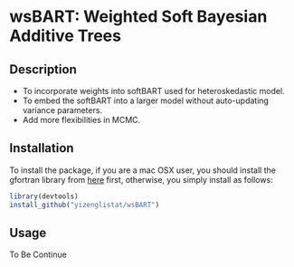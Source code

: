 # wsBART: Weighted Soft Bayesian Additive Trees

## Description

- To incorporate weights into softBART used for heteroskedastic model.
- To embed the softBART into a larger model without auto-updating variance parameters. 
- Add more flexibilities in MCMC.

## Installation

To install the package, if you are a mac OSX user, you should install the gfortran library from [here](https://cran.r-project.org/bin/macosx/tools/) first, otherwise, you simply install as follows:

``` r
library(devtools)
install_github("yizenglistat/wsBART")
```

## Usage

To Be Continue